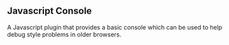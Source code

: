 Javascript Console
-------------------

A Javascript plugin that provides a basic console which can be used to help debug style problems in older browsers.